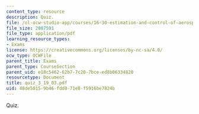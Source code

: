 ```yaml
---
content_type: resource
description: Quiz.
file: /ol-ocw-studio-app/courses/16-30-estimation-and-control-of-aerospace-systems-spring-2004/48de50159b46fdd071e8f5916be7824b_quiz_3_19_03.pdf
file_size: 2087591
file_type: application/pdf
learning_resource_types:
- Exams
license: https://creativecommons.org/licenses/by-nc-sa/4.0/
ocw_type: OCWFile
parent_title: Exams
parent_type: CourseSection
parent_uid: e18c5462-62b7-7c20-7bce-ed8b06334820
resourcetype: Document
title: quiz_3_19_03.pdf
uid: 48de5015-9b46-fdd0-71e8-f5916be7824b
---
```

Quiz.